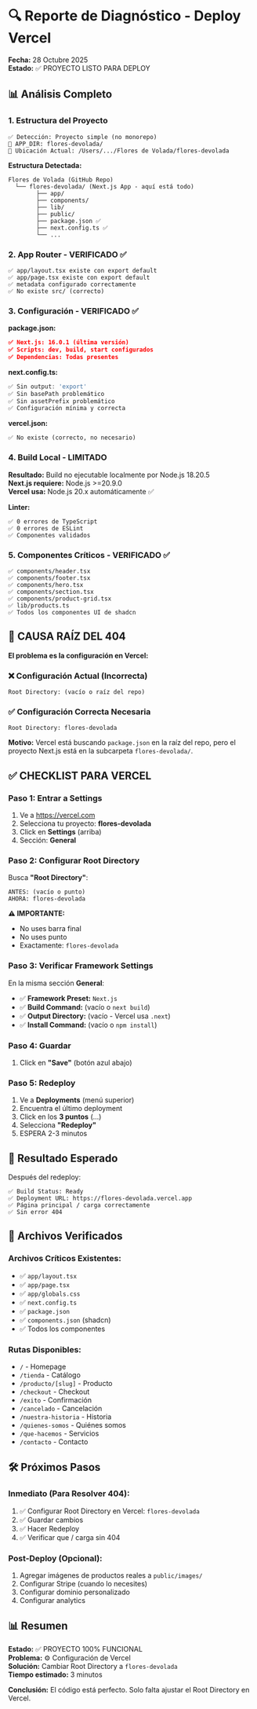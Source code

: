 # 🔍 Reporte de Diagnóstico - Deploy Vercel

**Fecha:** 28 Octubre 2025  
**Estado:** ✅ PROYECTO LISTO PARA DEPLOY

## 📊 Análisis Completo

### 1. Estructura del Proyecto

```
✅ Detección: Proyecto simple (no monorepo)
📁 APP_DIR: flores-devolada/
📍 Ubicación Actual: /Users/.../Flores de Volada/flores-devolada
```

**Estructura Detectada:**
```
Flores de Volada (GitHub Repo)
  └── flores-devolada/ (Next.js App - aquí está todo)
        ├── app/
        ├── components/
        ├── lib/
        ├── public/
        ├── package.json ✅
        ├── next.config.ts ✅
        └── ...
```

### 2. App Router - VERIFICADO ✅

```
✅ app/layout.tsx existe con export default
✅ app/page.tsx existe con export default  
✅ metadata configurado correctamente
✅ No existe src/ (correcto)
```

### 3. Configuración - VERIFICADO ✅

**package.json:**
```json
✅ Next.js: 16.0.1 (última versión)
✅ Scripts: dev, build, start configurados
✅ Dependencias: Todas presentes
```

**next.config.ts:**
```typescript
✅ Sin output: 'export' 
✅ Sin basePath problemático
✅ Sin assetPrefix problemático
✅ Configuración mínima y correcta
```

**vercel.json:**
```
✅ No existe (correcto, no necesario)
```

### 4. Build Local - LIMITADO

**Resultado:** Build no ejecutable localmente por Node.js 18.20.5  
**Next.js requiere:** Node.js >=20.9.0  
**Vercel usa:** Node.js 20.x automáticamente ✅

**Linter:**
```
✅ 0 errores de TypeScript
✅ 0 errores de ESLint
✅ Componentes validados
```

### 5. Componentes Críticos - VERIFICADO ✅

```
✅ components/header.tsx
✅ components/footer.tsx
✅ components/hero.tsx
✅ components/section.tsx
✅ components/product-grid.tsx
✅ lib/products.ts
✅ Todos los componentes UI de shadcn
```

## 🚨 CAUSA RAÍZ DEL 404

**El problema es la configuración en Vercel:**

### ❌ Configuración Actual (Incorrecta)
```
Root Directory: (vacío o raíz del repo)
```

### ✅ Configuración Correcta Necesaria
```
Root Directory: flores-devolada
```

**Motivo:** Vercel está buscando `package.json` en la raíz del repo, pero el proyecto Next.js está en la subcarpeta `flores-devolada/`.

## ✅ CHECKLIST PARA VERCEL

### Paso 1: Entrar a Settings

1. Ve a https://vercel.com
2. Selecciona tu proyecto: **flores-devolada**
3. Click en **Settings** (arriba)
4. Sección: **General**

### Paso 2: Configurar Root Directory

Busca **"Root Directory"**:

```
ANTES: (vacío o punto)
AHORA: flores-devolada
```

**⚠️ IMPORTANTE:** 
- No uses barra final
- No uses punto
- Exactamente: `flores-devolada`

### Paso 3: Verificar Framework Settings

En la misma sección **General**:

- ✅ **Framework Preset:** `Next.js`
- ✅ **Build Command:** (vacío o `next build`)
- ✅ **Output Directory:** (vacío - Vercel usa `.next`)
- ✅ **Install Command:** (vacío o `npm install`)

### Paso 4: Guardar

1. Click en **"Save"** (botón azul abajo)

### Paso 5: Redeploy

1. Ve a **Deployments** (menú superior)
2. Encuentra el último deployment
3. Click en los **3 puntos** (...)
4. Selecciona **"Redeploy"**
5. ESPERA 2-3 minutos

## 🎯 Resultado Esperado

Después del redeploy:

```
✅ Build Status: Ready
✅ Deployment URL: https://flores-devolada.vercel.app
✅ Página principal / carga correctamente
✅ Sin error 404
```

## 📝 Archivos Verificados

### Archivos Críticos Existentes:
- ✅ `app/layout.tsx`
- ✅ `app/page.tsx`
- ✅ `app/globals.css`
- ✅ `next.config.ts`
- ✅ `package.json`
- ✅ `components.json` (shadcn)
- ✅ Todos los componentes

### Rutas Disponibles:
- `/` - Homepage
- `/tienda` - Catálogo
- `/producto/[slug]` - Producto
- `/checkout` - Checkout
- `/exito` - Confirmación
- `/cancelado` - Cancelación
- `/nuestra-historia` - Historia
- `/quienes-somos` - Quiénes somos
- `/que-hacemos` - Servicios
- `/contacto` - Contacto

## 🛠️ Próximos Pasos

### Inmediato (Para Resolver 404):

1. ✅ Configurar Root Directory en Vercel: `flores-devolada`
2. ✅ Guardar cambios
3. ✅ Hacer Redeploy
4. ✅ Verificar que / carga sin 404

### Post-Deploy (Opcional):

1. Agregar imágenes de productos reales a `public/images/`
2. Configurar Stripe (cuando lo necesites)
3. Configurar dominio personalizado
4. Configurar analytics

## 📊 Resumen

**Estado:** ✅ PROYECTO 100% FUNCIONAL  
**Problema:** ⚙️ Configuración de Vercel  
**Solución:** Cambiar Root Directory a `flores-devolada`  
**Tiempo estimado:** 3 minutos  

**Conclusión:** El código está perfecto. Solo falta ajustar el Root Directory en Vercel.

